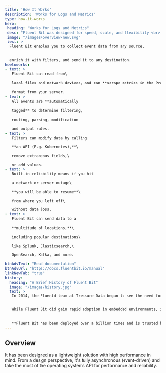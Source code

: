 ```yaml
---
title: 'How It Works'
description: 'Works for Logs and Metrics'
type: how-it-works
hero:
 heading: "Works for Logs and Metrics"
 desc: "Fluent Bit was designed for speed, scale, and flexibility <br> in a very lightweight, efficient package."
 image: "/images/overview-new.svg"
 text: >
  Fluent Bit enables you to collect event data from any source,

  
  enrich it with filters, and send it to any destination.
howtoworks:
- text: >
   Fluent Bit can read from\
   
   local files and network devices, and can **scrape metrics in the Prometheus**\
   
   format from your server.
- text: > 
   All events are **automatically
   
   tagged** to determine filtering, 
   
   routing, parsing, modification 
   
   and output rules.
- text: > 
   Filters can modify data by calling

   **an API (E.g. Kubernetes),**\

   remove extraneous fields,\

   or add values.
- text: > 
   Built-in reliability means if you hit

   a network or server outage\

   **you will be able to resume**\

   from where you left off\

   without data loss.
- text: > 
   Fluent Bit can send data to a 
   
   **multitude of locations,**\

   including popular destinations\

   like Splunk, Elasticsearch,\
   
   OpenSearch, Kafka, and more.

btnAdvText: "Read documentation"
btnAdvUrl: "https://docs.fluentbit.io/manual"
linkNewTab: "true"
history:
  heading: "A Brief History of Fluent Bit"
  image: "/images/history.jpg"
  text: >
   In 2014, the Fluentd team at Treasure Data began to see the need for a more lightweight log processor to be used in resource-constrained environments like embedded Linux and gateways.  The objective was to **provide all the speed, scale, and flexibility** of Fluentd in a smaller, more efficient footprint. The result was Fluent Bit.


   While Fluent Bit did gain rapid adoption in embedded environments, its lightweight, efficient design also made it attractive to those working across the cloud.  Features to support more inputs, filters, and outputs were added, and Fluent Bit quickly **became the industry standard unified logging layer** across all cloud and containerized environments.
   
   
   **Fluent Bit has been deployed over a billion times and is trusted by some of the world’s largest and most complex organizations.**
---
```


## Overview

It has been designed as a lightweight solution with high performance in mind. From a design perspective, it's fully asynchronous (event-driven) and take the most of the operating systems API for performance and reliability.
